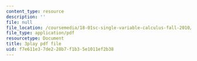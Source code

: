 ```yaml
---
content_type: resource
description: ''
file: null
file_location: /coursemedia/18-01sc-single-variable-calculus-fall-2010/f7e611e37de228b7f1b35e1011ef2b38_aeXp1zC6Hls.pdf
file_type: application/pdf
resourcetype: Document
title: 3play pdf file
uid: f7e611e3-7de2-28b7-f1b3-5e1011ef2b38
---
```

